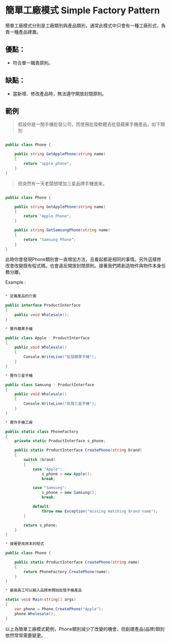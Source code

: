 # 簡單工廠模式 Simple Factory Pattern

簡單工廠模式分別是工廠類別與產品類別，通常此模式中只會有一種工廠形式，負責一種產品建置。

## 優點：
* 符合單一職責原則。

## 缺點：
* 當新增、修改產品時，無法遵守開放封閉原則。

## 範例

> 假設你是一間手機批發公司，而使用批發軟體去批發蘋果手機產品，如下類別

```C#

public class Phone {

    public string GetApplePhone(string name)
    {
        return "apple phone";
    }
}

```

>但突然有一天老闆想增加三星品牌手機進來。

```C#

public class Phone {

    public string GetApplePhone(string name)
    {
        return "Apple Phone";
    }

    public string GetSamsungPhone(string name)
    {
        return "Samsung Phone";
    }
}

```

此時你會發現Phone類別會一直增加方法，且看起都是相同的事情。另外這樣修改會改變既有程式碼。也會違反開放封閉原則。接著我們將創造物件與物件本身任務分離。

Example :

```C#

* 定義產品的介面

public interface ProductInterface
{
    public void Wholesale();
}

* 實作蘋果手機

public class Apple : ProductInterface
{
    public void Wholesale()
    {
        Console.WriteLine("批發蘋果手機");
    }
}

* 實作三星手機

public class Samsung : ProductInterface
{
    public void Wholesale()
    {
        Console.WriteLine("批發三星手機");
    }
}

* 實作手機工廠

public static class PhoneFactory
{
    private static ProductInterface s_phone;

    public static ProductInterface CreatePhone(string brand)
    {
        switch (brand)
        {
            case "Apple":
                s_phone = new Apple();
                break;

            case "Samsung":
                s_phone = new Samsung();
                break;

            default:
                throw new Exception("missing matching brand name");
        }

        return s_phone;
    }
}

* 接著更改原本的程式

public class Phone {

    public static ProductInterface CreatePhone(string name)
    {
        return PhoneFactory.CreatePhone(name);
    }
}

* 最後員工可以輸入品牌來開始批發手機產品

static void Main(string[] args)
{
    var phone = Phone.CreatePhone("Apple");
    phone.Wholesale();
}
```

以上為簡單工廠模式範例，Phone類別減少了改變的機會，但創建產品(品牌)類別依然常常需要變更。